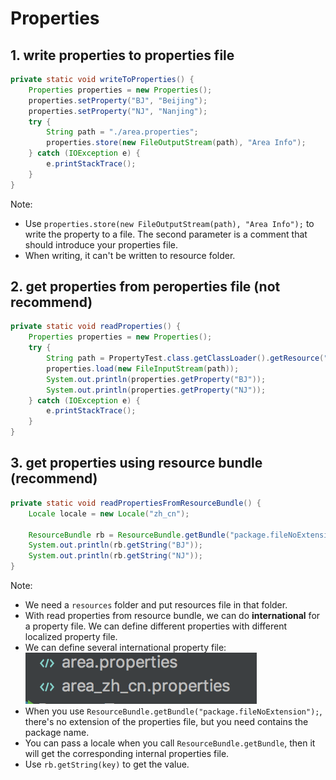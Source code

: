 # Properties

## 1. write properties to properties file

```java
private static void writeToProperties() {
    Properties properties = new Properties();
    properties.setProperty("BJ", "Beijing");
    properties.setProperty("NJ", "Nanjing");
    try {
        String path = "./area.properties";
        properties.store(new FileOutputStream(path), "Area Info");
    } catch (IOException e) {
        e.printStackTrace();
    }
}
```

Note:

-   Use `properties.store(new FileOutputStream(path), "Area Info");` to write the property to a file. The second parameter is a comment that should introduce your properties file.
-   When writing, it can't be written to resource folder.

## 2. get properties from peroperties file (not recommend)

```java
private static void readProperties() {
    Properties properties = new Properties();
    try {
        String path = PropertyTest.class.getClassLoader().getResource("properties/area.properties").getPath();
        properties.load(new FileInputStream(path));
        System.out.println(properties.getProperty("BJ"));
        System.out.println(properties.getProperty("NJ"));
    } catch (IOException e) {
        e.printStackTrace();
    }
}
```

## 3. get properties using resource bundle (recommend)

```java
private static void readPropertiesFromResourceBundle() {
    Locale locale = new Locale("zh_cn");

    ResourceBundle rb = ResourceBundle.getBundle("package.fileNoExtension", locale);
    System.out.println(rb.getString("BJ"));
    System.out.println(rb.getString("NJ"));
}
```

Note:

-   We need a `resources` folder and put resources file in that folder.
-   With read properties from resource bundle, we can do **international** for a property file. We can define different properties with different localized property file.
-   We can define several international property file: ![international](./images/internaltionalPropertyFile.png)
-   When you use `ResourceBundle.getBundle("package.fileNoExtension");`, there's no extension of the properties file, but you need contains the package name.
-   You can pass a locale when you call `ResourceBundle.getBundle`, then it will get the corresponding internal properties file.
-   Use `rb.getString(key)` to get the value.
